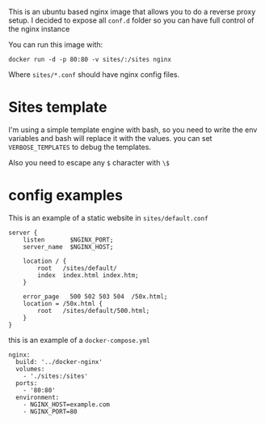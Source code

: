 
This is an ubuntu based nginx image that allows you to do a reverse proxy setup.
I decided to expose all `conf.d` folder so you can have full control of the nginx instance

You can run this image with:

```
docker run -d -p 80:80 -v sites/:/sites nginx
```

Where `sites/*.conf` should have nginx config files.

# Sites template

I'm using a simple template engine with bash, so you need to write the env variables and bash will replace it with the values. you can set `VERBOSE_TEMPLATES` to debug the templates.

Also you need to escape any `$` character with `\$`

# config examples

This is an example of a static website in `sites/default.conf`

```
server {
    listen       $NGINX_PORT;
    server_name  $NGINX_HOST;

    location / {
        root   /sites/default/
        index  index.html index.htm;
    }

    error_page   500 502 503 504  /50x.html;
    location = /50x.html {
        root   /sites/default/500.html;
    }
}
```

this is an example of a `docker-compose.yml`

```
nginx:
  build: '../docker-nginx'
  volumes:
    - './sites:/sites'
  ports:
    - '80:80'
  environment:
    - NGINX_HOST=example.com
    - NGINX_PORT=80
```
